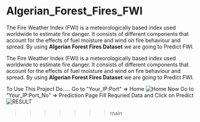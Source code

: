 # Algerian_Forest_Fires_FWI

The Fire Weather Index (FWI) is a meteorologically based index used worldwide to estimate fire danger. It consists of different components that account for the effects of fuel moisture and wind on fire behaviour and spread. By using **Algerian Forest Fires Dataset** we are going to Predict FWI.

The Fire Weather Index (FWI) is a meteorologically based index used worldwide to estimate fire danger.
It consists of different components that account for the effects of fuel moisture and wind on fire behaviour and spread.
By using **Algerian Forest Fires Dataset** we are going to Predict FWI.

To Use This Project Do.....
Go to "Your_IP:Port" => Home
![Home](https://user-images.githubusercontent.com/93770622/233122300-ad9a8154-40b7-42ab-8e37-59a2aaef46b2.png)
Now Go to "Your_IP:Port_No" => Prediction Page
Fill Requried Data and Click on Predict
![RESULT](https://user-images.githubusercontent.com/93770622/233120851-e93ba5da-1cb1-475f-9474-8a6f694e686c.png)

>>>>>>> main
>>>>>>>
>>>>>>
>>>>>
>>>>
>>>
>>
